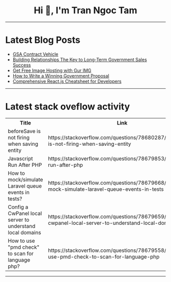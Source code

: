 <h1 align="center">Hi 👋, I'm Tran Ngoc Tam</h1>

---

# Latest Blog Posts 
<!-- BLOG-POST-LIST:START -->
- [GSA Contract Vehicle](https://dev.to/quantumcybersolution/gsa-contract-vehicle-1ohg)
- [Building Relationships The Key to Long-Term Government Sales Success](https://dev.to/eric_dequ/building-relationships-the-key-to-long-term-government-sales-success-47a3)
- [Get Free Image Hosting with Gur IMG](https://dev.to/sh20raj/get-free-image-hosting-with-gur-img-4p8i)
- [How to Write a Winning Government Proposal](https://dev.to/eric_dequ/how-to-write-a-winning-government-proposal-hmj)
- [Comprehensive React.js Cheatsheet for Developers](https://dev.to/raajaryan/comprehensive-reactjs-cheatsheet-for-developers-17e4)
<!-- BLOG-POST-LIST:END -->

---

# Latest stack oveflow activity
<table>
  <tr><th>Title</th><th>Link</th></tr>
  <!-- STACKOVERFLOW:START --><tr><td>beforeSave is not firing when saving entity</td><td>https://stackoverflow.com/questions/78680287/beforesave-is-not-firing-when-saving-entity</td></tr><tr><td>Javascript Run After PHP</td><td>https://stackoverflow.com/questions/78679853/javascript-run-after-php</td></tr><tr><td>How to mock/simulate Laravel queue events in tests?</td><td>https://stackoverflow.com/questions/78679668/how-to-mock-simulate-laravel-queue-events-in-tests</td></tr><tr><td>Config a CwPanel local server to understand local domains</td><td>https://stackoverflow.com/questions/78679659/config-a-cwpanel-local-server-to-understand-local-domains</td></tr><tr><td>How to use &quot;pmd check&quot; to scan for language php?</td><td>https://stackoverflow.com/questions/78679558/how-to-use-pmd-check-to-scan-for-language-php</td></tr><!-- STACKOVERFLOW:END -->
</table>

---


